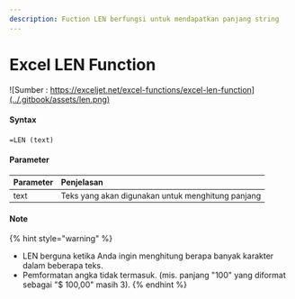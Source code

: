 ```yaml
---
description: Fuction LEN berfungsi untuk mendapatkan panjang string
---
```


# Excel LEN Function

![Sumber : https://exceljet.net/excel-functions/excel-len-function](../.gitbook/assets/len.png)



#### Syntax

```text
=LEN (text)
```

#### Parameter 

| **Parameter** | **Penjelasan** |
| :--- | :--- |
| text | Teks yang akan digunakan untuk menghitung panjang |

#### Note

{% hint style="warning" %}
* LEN berguna ketika Anda ingin menghitung berapa banyak karakter dalam beberapa teks.
* Pemformatan angka tidak termasuk. \(mis. panjang "100" yang diformat sebagai "$ 100,00" masih 3\).
{% endhint %}

